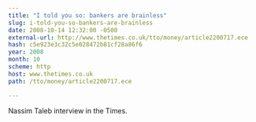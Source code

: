 ```yaml
---
title: "I told you so: bankers are brainless"
slug: i-told-you-so-bankers-are-brainless
date: 2008-10-14 12:32:00 -0500
external-url: http://www.thetimes.co.uk/tto/money/article2200717.ece
hash: c5e923e3c32c5e028472b81cf28a86f6
year: 2008
month: 10
scheme: http
host: www.thetimes.co.uk
path: /tto/money/article2200717.ece

---
```


Nassim Taleb interview in the Times.
